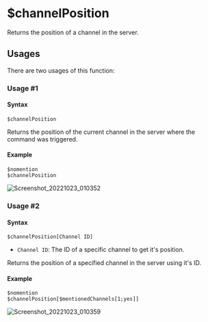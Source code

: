 # $channelPosition
Returns the position of a channel in the server.

## Usages
There are two usages of this function:

### Usage #1
#### Syntax
```
$channelPosition
```
Returns the position of the current channel in the server where the command was triggered.

#### Example
```
$nomention
$channelPosition
```
![Screenshot_20221023_010352](https://user-images.githubusercontent.com/95774950/197359274-63b717d9-bc29-45e4-83b5-099eab2e5b00.png)

### Usage #2
#### Syntax
```
$channelPosition[Channel ID]
````
- `Channel ID`: The ID of a specific channel to get it's position.

Returns the position of a specified channel in the server using it's ID.

#### Example
```
$nomention
$channelPosition[$mentionedChannels[1;yes]]
```
![Screenshot_20221023_010359](https://user-images.githubusercontent.com/95774950/197359290-6be78d3f-b907-404c-94da-f60123cc2b67.png)
